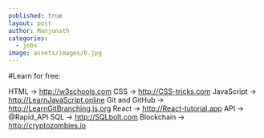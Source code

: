 ```yaml
---
published: true
layout: post
author: Manjunath
categories:
  - jobs
image: assets/images/6.jpg
---
```

#Learn for free:

HTML → http://w3schools.com
CSS → http://CSS-tricks.com
JavaScript → http://LearnJavaScript.online
Git and GitHub → http://LearnGitBranching.js.org
React → http://React-tutorial.app
API → @Rapid_API
SQL → http://SQLbolt.com
Blockchain → http://cryptozombies.io
